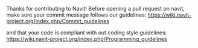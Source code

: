 Thanks for contributing to Navit!
Before opening a pull request on navit, make sure your commit message follows our guidelines:
https://wiki.navit-project.org/index.php/Commit_guidelines

and that your code is compliant with out coding style guidelines:
https://wiki.navit-project.org/index.php/Programming_guidelines
